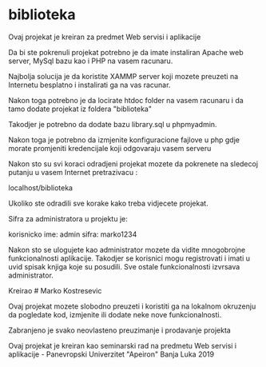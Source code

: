 # biblioteka
Ovaj projekat je kreiran za predmet Web servisi i aplikacije

Da bi ste pokrenuli projekat potrebno je da imate instaliran Apache web server, MySql bazu kao i PHP na vasem racunaru.

Najbolja solucija je da koristite XAMMP server koji mozete preuzeti na Internetu besplatno i instalirati ga na vas racunar.

Nakon toga potrebno je da locirate htdoc folder na vasem racunaru i da tamo dodate projekat iz foldera "biblioteka"

Takodjer je potrebno da dodate bazu library.sql u phpmyadmin.

Nakon toga je potrebno da izmjenite konfiguracione fajlove u php gdje morate promjeniti kredencijale koji odgovaraju vasem serveru

Nakon sto su svi koraci odradjeni projekat mozete da pokrenete na sledecoj putanju u vasem Internet pretrazivacu :

localhost/biblioteka

Ukoliko ste odradili sve korake kako treba vidjecete projekat.

Sifra za administratora u projektu je:

korisnicko ime: admin
sifra:          marko1234

Nakon sto se ulogujete kao administrator mozete da vidite mnogobrojne funkcionalnosti aplikacije.
Takodjer se korisnici mogu registrovati i imati u uvid spisak knjiga koje su posudili.
Sve ostale funkcionalnosti izvrsava administrator.

Kreirao # Marko Kostresevic

Ovaj projekat mozete slobodno preuzeti i koristiti ga na lokalnom okruzenju da pogledate kod, izmjenite ili dodate neke nove
funkcionalnosti.

Zabranjeno je svako neovlasteno preuzimanje i prodavanje projekta

Ovaj projekat je kreiran kao seminarski rad na predmetu Web servisi i aplikacije - Panevropski Univerzitet "Apeiron"
Banja Luka 2019